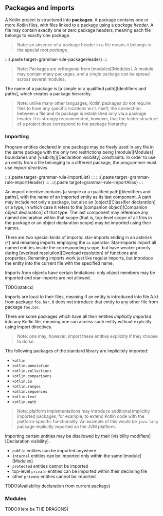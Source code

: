## Packages and imports

A Kotlin project is structured into **packages**.
A package contains one or more Kotlin files, with files linked to a package using a *package header*.
A file may contain exactly one or zero package headers, meaning each file belongs to exactly one package.

> Note: an absence of a package header in a file means it belongs to the special *root package*.

:::{.paste target=grammar-rule-packageHeader}
:::

> Note: Packages are orthogonal from [modules][Modules].
> A module may contain many packages, and a single package can be spread across several modules.

The name of a package is [a simple or a qualified path][Identifiers and paths], which creates a package hierarchy.

> Note: unlike many other languages, Kotlin packages *do not* require files to have any specific locations w.r.t. itself; the connection between a file and its package is established only via a package header.
> It is strongly recommended, however, that the folder structure of a project does correspond to the package hierarchy.

### Importing

Program entities declared in one package may be freely used in any file in the same package with the only two restrictions being [module][Modules] boundaries and [visibility][Declaration visibility] constraints.
In order to use an entity from a file belonging to a different package, the programmer must use *import directives*.

:::{.paste target=grammar-rule-importList}
:::
:::{.paste target=grammar-rule-importHeader}
:::
:::{.paste target=grammar-rule-importAlias}
:::

An import directive contains [a simple or a qualified path][Identifiers and paths], with the name of an imported entity as its last component.
A path may include not only a package, but also an [object][Classifier declaration] or a type, in which case it refers to the [companion object][Companion object declaration] of that type.
The last component may reference any named declaration within that scope (that is, top-level scope of all files in the package or an object declaration scope) may be imported using their names.

There are two special kinds of imports: star-imports ending in an asterisk (`*`) and renaming imports employing the `as` operator.
Star-imports import all named entities inside the corresponding scope, but have weaker priority during [overload resolution][Overload resolution] of functions and properties.
Renaming imports work just like regular imports, but introduce the entity into the current file with the specified name.

Imports from objects have certain limitations: only object members may be imported and star-imports are not allowed.

TODO(statics)

Imports are local to their files, meaning if an entity is introduced into file A.kt from package `foo.bar`, it does not introduce that entity to any other file from package `foo.bar`.

There are some packages which have all their entities *implicitly imported* into any Kotlin file, meaning one can access such entity without explicitly using import directives.

> Note: one may, however, import these entities explicitly if they choose to do so.

The following packages of the standard library are implicitely imported:

- `kotlin`
- `kotlin.annotation`
- `kotlin.collections`
- `kotlin.comparisons`
- `kotlin.io`
- `kotlin.ranges`
- `kotlin.sequences`
- `kotlin.text`
- `kotlin.math`

> Note: platform implementations may introduce additional implicitly imported packages, for example, to extend Kotlin code with the platform-specific functionality.
> An example of this would be `java.lang` package implicitly imported on the JVM platform.

Importing certain entities may be disallowed by their [visibility modifiers][Declaration visibility].

* `public` entities can be imported anywhere
* `internal` entities can be imported only within the same [module][Modules]
* `protected` entities cannot be imported
* top-level `private` entities can be imported within their declaring file
* other `private` entities cannot be imported

TODO(Availability declaration from current package)

### Modules

TODO(Here be THE DRAGONS)
